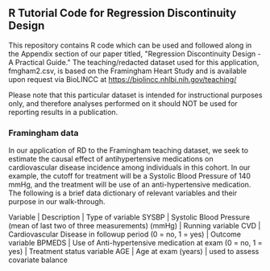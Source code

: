 ## R Tutorial Code for Regression Discontinuity Design 

This repository contains R code which can be used and followed along in the Appendix section of our paper titled, "Regression Discontinuity Design - A Practical Guide." The teaching/redacted dataset used for this application, fmgham2.csv, is based on the Framingham Heart Study and is available upon request via BioLINCC at https://biolincc.nhlbi.nih.gov/teaching/

Please note that this particular dataset is intended for instructional purposes only, and therefore analyses performed on it should NOT be used for reporting results in a publication.


### Framingham data
In our application of RD to the Framingham teaching dataset, we seek to estimate the causal effect of antihypertensive medications on cardiovascular disease incidence among individuals in this cohort. In our example, the cutoff for treatment will be a Systolic Blood Pressure of 140 mmHg, and the treatment will be use of an anti-hypertensive medication. The following is a brief data dictionary of relevant variables and their purpose in our walk-through. 

Variable | Description | Type of variable 
SYSBP | Systolic Blood Pressure (mean of last two of three measurements) (mmHg) | Running variable
CVD | Cardiovascular Disease in followup period (0 = no, 1 = yes) | Outcome variable 
BPMEDS | Use of Anti-hypertensive medication at exam (0 = no, 1 = yes) | Treatment status variable
AGE | Age at exam (years) | used to assess covariate balance
